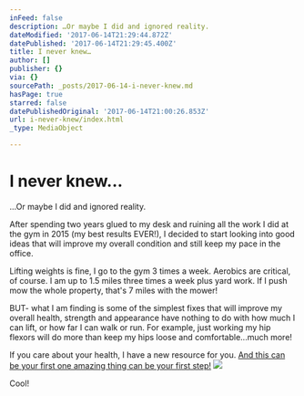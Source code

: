 ```yaml
---
inFeed: false
description: …Or maybe I did and ignored reality.
dateModified: '2017-06-14T21:29:44.872Z'
datePublished: '2017-06-14T21:29:45.400Z'
title: I never knew…
author: []
publisher: {}
via: {}
sourcePath: _posts/2017-06-14-i-never-knew.md
hasPage: true
starred: false
datePublishedOriginal: '2017-06-14T21:00:26.853Z'
url: i-never-knew/index.html
_type: MediaObject

---
```

# I never knew...

...Or maybe I did and ignored reality.

After spending two years glued to my desk and ruining all the work I did at the gym in 2015 (my best results EVER!), I decided to start looking into good ideas that will improve my overall condition and still keep my pace in the office.

Lifting weights is fine, I go to the gym 3 times a week. Aerobics are critical, of course. I am up to 1.5 miles three times a week plus yard work. If I push mow the whole property, that's 7 miles with the mower!

BUT- what I am finding is some of the simplest fixes that will improve my overall health, strength and appearance have nothing to do with how much I can lift, or how far I can walk or run. For example, just working my hip flexors will do more than keep my hips loose and comfortable...much more!

If you care about your health, I have a new resource for you. [And this can be your first one amazing thing can be your first step!][0]
![](https://the-grid-user-content.s3-us-west-2.amazonaws.com/5af1e392-b223-4fd9-8ae6-511823145c39.jpg)

Cool!

[0]: http://spgoodies1.painfix.hop.clickbank.net/